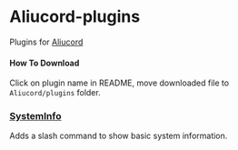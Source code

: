 # Aliucord-plugins
Plugins for [Aliucord](https://github.com/Aliucord)

#### How To Download
Click on plugin name in README, move downloaded file to `Aliucord/plugins` folder.

### [SystemInfo](https://github.com/litleck/aliucord-plugins/raw/builds/SystemInfo.zip)
Adds a slash command to show basic system information.
